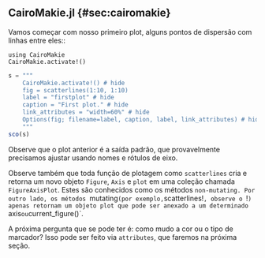 ## CairoMakie.jl {#sec:cairomakie}

Vamos começar com nosso primeiro plot, alguns pontos de dispersão com linhas entre eles::

```
using CairoMakie
CairoMakie.activate!()
```

```jl
s = """
    CairoMakie.activate!() # hide
    fig = scatterlines(1:10, 1:10)
    label = "firstplot" # hide
    caption = "First plot." # hide
    link_attributes = "width=60%" # hide
    Options(fig; filename=label, caption, label, link_attributes) # hide
    """
sco(s)
```

Observe que o plot anterior é a saída padrão, que provavelmente precisamos ajustar usando nomes e rótulos de eixo.

Observe também que toda função de plotagem como `scatterlines` cria e retorna um novo objeto `Figure`, `Axis` e `plot` em uma coleção chamada `FigureAxisPlot`.
Estes são conhecidos como os métodos `non-mutating.
Por outro lado, os métodos `mutating` (por exemplo, `scatterlines!`, observe o `!`) apenas retornam um objeto plot que pode ser anexado a um determinado `axis` ou `current_figure()`.

A próxima pergunta que se pode ter é: como mudo a cor ou o tipo de marcador?
Isso pode ser feito via `attributes`, que faremos na próxima seção.
